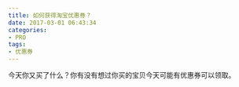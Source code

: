 ```yaml
---
title: 如何获得淘宝优惠券？
date: 2017-03-01 06:43:34
categories:
- PRO
tags:
- 优惠券
---
```

今天你又买了什么？你有没有想过你买的宝贝今天可能有优惠券可以领取。  
<!-- more -->
### 
